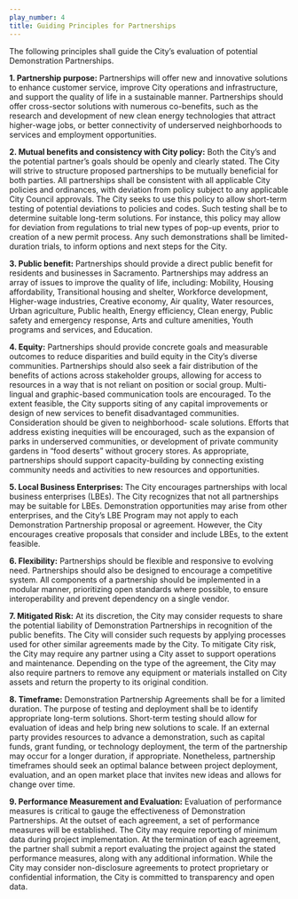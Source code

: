 ```yaml
---
play_number: 4
title: Guiding Principles for Partnerships
---
```


The following principles shall guide the City’s evaluation of potential Demonstration Partnerships.

**1. Partnership purpose:** Partnerships will offer new and innovative solutions to enhance customer service, improve City operations and infrastructure, and support the quality of life in a sustainable manner. Partnerships should offer cross-sector solutions with numerous co-benefits, such as the research and development of new clean energy technologies that attract higher-wage jobs, or better connectivity of underserved neighborhoods to services and employment opportunities.

**2. Mutual benefits and consistency with City policy:** Both the City’s and the potential partner’s goals should be openly and clearly stated. The City will strive to structure proposed partnerships to be mutually beneficial for both parties. All partnerships shall be consistent with all applicable City policies and ordinances, with deviation from policy subject to any applicable City Council approvals. The City seeks to use this policy to allow short-term testing of potential deviations to policies and codes. Such testing shall be to determine suitable long-term solutions. For instance, this policy may allow for deviation from regulations to trial new types of pop-up events, prior to creation of a new permit process. Any such demonstrations shall be limited-duration trials, to inform options and next steps for the City.

**3. Public benefit:** Partnerships should provide a direct public benefit for residents and businesses in Sacramento. Partnerships may address an array of issues to improve the quality of life, including: Mobility, Housing affordability, Transitional housing and shelter, Workforce development, Higher-wage industries, Creative economy, Air quality, Water resources, Urban agriculture, Public health, Energy efficiency, Clean energy, Public safety and emergency response, Arts and culture amenities, Youth programs and services, and Education.

**4. Equity:** Partnerships should provide concrete goals and measurable outcomes to reduce disparities and build equity in the City’s diverse communities. Partnerships should also seek a fair distribution of the benefits of actions across stakeholder groups, allowing for access to resources in a way that is not reliant on position or social group. Multi-lingual and graphic-based communication tools are encouraged. To the extent feasible, the City supports siting of any capital improvements or design of new services to benefit disadvantaged communities. Consideration should be given to neighborhood- scale solutions. Efforts that address existing inequities will be encouraged, such as the expansion of parks in underserved communities, or development of private community gardens in “food deserts” without grocery stores. As appropriate, partnerships should support capacity-building by connecting existing community needs and activities to new resources and opportunities.

**5. Local Business Enterprises:** The City encourages partnerships with local business enterprises (LBEs). The City recognizes that not all partnerships may be suitable for LBEs. Demonstration opportunities may arise from other enterprises, and the City’s LBE Program may not apply to each Demonstration Partnership proposal or agreement. However, the City encourages creative proposals that consider and include LBEs, to the extent feasible.

**6. Flexibility:** Partnerships should be flexible and responsive to evolving need. Partnerships should also be designed to encourage a competitive system. All components of a partnership should be implemented in a modular manner, prioritizing open standards where possible, to ensure interoperability and prevent dependency on a single vendor.

**7. Mitigated Risk:** At its discretion, the City may consider requests to share the potential liability of Demonstration Partnerships in recognition of the public benefits. The City will consider such requests by applying processes used for other similar agreements made by the City. To mitigate City risk, the City may require any partner using a City asset to support operations and maintenance. Depending on the type of the agreement, the City may also require partners to remove any equipment or materials installed on City assets and return the property to its original condition.

**8. Timeframe:** Demonstration Partnership Agreements shall be for a limited duration. The purpose of testing and deployment shall be to identify appropriate long-term solutions. Short-term testing should allow for evaluation of ideas and help bring new solutions to scale. If an external party provides resources to advance a demonstration, such as capital funds, grant funding, or technology deployment, the term of the partnership may occur for a longer duration, if appropriate. Nonetheless, partnership timeframes should seek an optimal balance between project deployment, evaluation, and an open market place that invites new ideas and allows for change over time.

**9. Performance Measurement and Evaluation:** Evaluation of performance measures is critical to gauge the effectiveness of Demonstration Partnerships. At the outset of each agreement, a set of performance measures will be established. The City may require reporting of minimum data during project implementation. At the termination of each agreement, the partner shall submit a report evaluating the project against the stated performance measures, along with any additional information. While the City may consider non-disclosure agreements to protect proprietary or confidential information, the City is committed to transparency and open data.
